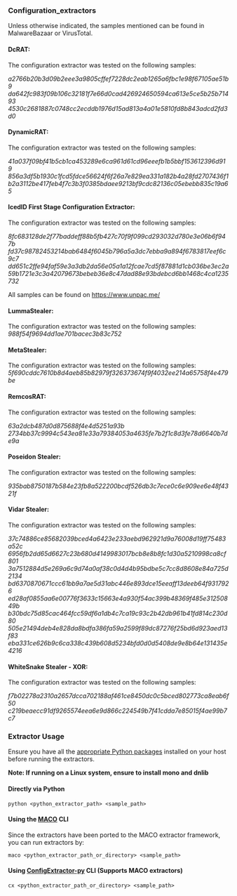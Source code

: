 ### Configuration_extractors

Unless otherwise indicated, the samples mentioned can be found in MalwareBazaar or VirusTotal.

#### DcRAT:

The configuration extractor was tested on the following samples:

_a2766b20b3d09b2eee3a9805cffef7228dc2eab1265a6fbc1e98f67105ae51b9 da642fc983f09b106c32181f7e66d0cad426924650594ca613e5ce5b25b71493 4530c2681887c0748cc2ecddb1976d15ad813a4a01e5810fd8b843adcd2fd3d0_

#### DynamicRAT:

The configuration extractor was tested on the following samples:

_41a037f09bf41b5cb1ca453289e6ca961d61cd96eeefb1b5bbf153612396d919
856a3df5b1930c1fcd5fdce56624f6f26a7e829ea331a182b4a28fd2707436f1
b2a3112be417feb4f7c3b3f0385bdaee9213bf9cdc82136c05ebebb835c19a65_

#### IcedID First Stage Configuration Extractor:

The configuration extractor was tested on the following samples:

_8fc683128de2f77baddeff88b5fb427c70f9f099cd293032d780e3e06b6f947b
fd37c98782453214bab6484f6045b796a5a3dc7ebba9a894f6783817eef6c9c7
dd651c2ffe94faf59e3a3db2da56e05a1a12fcae7cd5f87881d1cb036be3ec2a 59b1721e3c3a42079673bebeb36e8c47dad88e93bdebcd6bb1468c4ca1235732_

All samples can be found on https://www.unpac.me/

#### LummaStealer:
The configuration extractor was tested on the following samples:
_988f54f9694dd1ae701bacec3b83c752_

#### MetaStealer:

The configuration extractor was tested on the following samples:
_5f690cddc7610b8d4aeb85b82979f326373674f9f4032ee214a65758f4e479be_

#### RemcosRAT:

The configuration extractor was tested on the following samples:

_63a2dcb487d0d875688f4e4d5251a93b 2734bb37c9994c543ea81e33a79384053a4635fe7b2f1c8d3fe78d6640b7de9a_

#### Poseidon Stealer:
The configuration extractor was tested on the following samples:

_935bab8750187b584e23fb8a522200bcdf526db3c7ece0c6e909ee6e48f4321f_

#### Vidar Stealer:

The configuration extractor was tested on the following samples:

_37c74886ce85682039bced4a6423e233aebd962921d9a76008d19ff75483a52c
6956fb2dd65d6627c23b680d4149983017bcb8e8b8fc1d30a5210998ca8cf801
3a7512884d5e269a6c9d74a0af38c0d4d4b95bdbe5c7cc8d8608e84a725d2134
bd6370870671ccc61bb9a7ae5d31abc446e893dce15eeaff13deeb64f9317926
ed28af0855aa6e00776f3633c15663e4a930f54ac399b48369f485e31250849b
b30bdc75d85cac464fcc59df6a1db4c7ca19c93c2b42db961b41fd814c230d80
505e21494deb4e828da8bdfa386fa59a2599f89dc87276f25bd6d923aed13f83
eba331ce626b9c6ca338c439b608d5234bfd0d0d5408de9e8b64e131435e4216_

#### WhiteSnake Stealer - XOR:

The configuration extractor was tested on the following samples:

_f7b02278a2310a2657dcca702188af461ce8450dc0c5bced802773ca8eab6f50
c219beaecc91df9265574eea6e9d866c224549b7f41cdda7e85015f4ae99b7c7_

### Extractor Usage
Ensure you have all the [appropriate Python packages](./requirements.txt) installed on your host before running the extractors.

**Note: If running on a Linux system, ensure to install mono and dnlib**

#### Directly via Python

`python <python_extractor_path> <sample_path>`

#### Using the [MACO](https://github.com/CybercentreCanada/maco) CLI

Since the extractors have been ported to the MACO extractor framework, you can run extractors by:

`maco <python_extractor_path_or_directory> <sample_path>`

#### Using [ConfigExtractor-py](https://github.com/CybercentreCanada/configextractor-py) CLI (Supports MACO extractors)

`cx <python_extractor_path_or_directory> <sample_path>`
